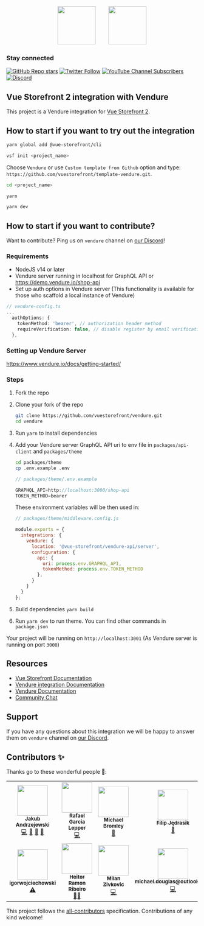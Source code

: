 <div align="center">
  <img src="https://user-images.githubusercontent.com/1626923/137092657-fb398d20-b592-4661-a1f9-4135db0b61d5.png" height="100px" />
  <img src="https://www.vendure.io/logo.png" height="100px" style="margin-left: 30px;">
</div>

### Stay connected

[![GitHub Repo stars](https://img.shields.io/github/stars/vuestorefront/vue-storefront?style=social)](https://github.com/vuestorefront/vue-storefront)
[![Twitter Follow](https://img.shields.io/twitter/follow/vuestorefront?style=social)](https://twitter.com/vuestorefront)
[![YouTube Channel Subscribers](https://img.shields.io/youtube/channel/subscribers/UCkm1F3Cglty3CE1QwKQUhhg?style=social)](https://www.youtube.com/c/VueStorefront)
[![Discord](https://img.shields.io/discord/770285988244750366?label=join%20discord&logo=Discord&logoColor=white)](https://discord.vuestorefront.io)

## Vue Storefront 2 integration with Vendure

This project is a Vendure integration for [Vue Storefront 2](https://github.com/vuestorefront/vue-storefront/).

## How to start if you want to try out the integration

```bash
yarn global add @vue-storefront/cli
```

```bash
vsf init <project_name>
```

Choose `Vendure` or use `Custom template from Github` option and type: `https://github.com/vuestorefront/template-vendure.git`.

```bash
cd <project_name> 
```

```bash
yarn
```

```bash
yarn dev
```

## How to start if you want to contribute?

Want to contribute? Ping us on `vendure` channel on [our Discord](https://discord.vuestorefront.io)!

### Requirements

- NodeJS v14 or later
- Vendure server running in localhost for GraphQL API or <https://demo.vendure.io/shop-api>
- Set up auth options in Vendure server (This functionality is available for those who scaffold a local instance of Vendure)

```ts
// vendure-config.ts
...
  authOptions: {
    tokenMethod: 'bearer', // authorization header method
    requireVerification: false, // disable register by email verification
  },
```

### Setting up Vendure Server

<https://www.vendure.io/docs/getting-started/>

### Steps

1. Fork the repo
2. Clone your fork of the repo

    ```bash
    git clone https://github.com/vuestorefront/vendure.git
    cd vendure
    ```

3. Run `yarn` to install dependencies
4. Add your Vendure server GraphQL API uri to env file in `packages/api-client` and `packages/theme`

    ```bash
    cd packages/theme
    cp .env.example .env
    ```

    ```js
    // packages/theme/.env.example

    GRAPHQL_API=http://localhost:3000/shop-api
    TOKEN_METHOD=bearer
    ```

    These environment variables will be then used in:

    ```js
    // packages/theme/middleware.config.js

    module.exports = {
      integrations: {
        vendure: {
          location: '@vue-storefront/vendure-api/server',
          configuration: {
            api: {
              uri: process.env.GRAPHQL_API,
              tokenMethod: process.env.TOKEN_METHOD
            },
          }
        }
      }
    };
    ```

5. Build dependencies `yarn build`
6. Run `yarn dev` to run theme. You can find other commands in `package.json`

Your project will be running on `http://localhost:3001` (As Vendure server is running on port `3000`)

## Resources

- [Vue Storefront Documentation](https://docs.vuestorefront.io/v2/)
- [Vendure integration Documentation](https://docs.vuestorefront.io/vendure)
- [Vendure Documentation](https://www.vendure.io/docs/)
- [Community Chat](https://discord.vuestorefront.io)

## Support

If you have any questions about this integration we will be happy to answer them on  `vendure` channel on [our Discord](discord.vuestorefront.io).

## Contributors ✨

Thanks go to these wonderful people 🙌:

<!-- ALL-CONTRIBUTORS-LIST:START - Do not remove or modify this section -->
<!-- prettier-ignore-start -->
<!-- markdownlint-disable -->
<table>
  <tr>
    <td align="center"><a href="https://github.com/Baroshem"><img src="https://avatars.githubusercontent.com/u/37120330?v=4?s=80" width="80px;" alt=""/><br /><sub><b>Jakub Andrzejewski</b></sub></a><br /><a href="https://github.com/vuestorefront/@vuestorefront/vendure/commits?author=Baroshem" title="Code">💻</a> <a href="#maintenance-Baroshem" title="Maintenance">🚧</a> <a href="#projectManagement-Baroshem" title="Project Management">📆</a> <a href="https://github.com/vuestorefront/@vuestorefront/vendure/commits?author=Baroshem" title="Documentation">📖</a></td>
    <td align="center"><a href="https://rafagarcialepper.com/"><img src="https://avatars.githubusercontent.com/u/73605?v=4?s=80" width="80px;" alt=""/><br /><sub><b>Rafael Garcia Lepper</b></sub></a><br /><a href="https://github.com/vuestorefront/@vuestorefront/vendure/commits?author=rglepper" title="Code">💻</a></td>
    <td align="center"><a href="http://www.michaelbromley.co.uk/"><img src="https://avatars.githubusercontent.com/u/6275952?v=4?s=80" width="80px;" alt=""/><br /><sub><b>Michael Bromley</b></sub></a><br /><a href="https://github.com/vuestorefront/@vuestorefront/vendure/pulls?q=is%3Apr+reviewed-by%3Amichaelbromley" title="Reviewed Pull Requests">👀</a></td>
    <td align="center"><a href="https://fifciuu.com/"><img src="https://avatars.githubusercontent.com/u/30155292?v=4?s=80" width="80px;" alt=""/><br /><sub><b>Filip Jędrasik</b></sub></a><br /><a href="https://github.com/vuestorefront/@vuestorefront/vendure/pulls?q=is%3Apr+reviewed-by%3AFifciu" title="Reviewed Pull Requests">👀</a></td>
    <td align="center"><a href="https://github.com/Mateuszpietrusinski"><img src="https://avatars.githubusercontent.com/u/24594740?v=4?s=80" width="80px;" alt=""/><br /><sub><b>Mateusz Pietrusiński</b></sub></a><br /><a href="https://github.com/vuestorefront/@vuestorefront/vendure/pulls?q=is%3Apr+reviewed-by%3AMateuszpietrusinski" title="Reviewed Pull Requests">👀</a></td>
  </tr>
  <tr>
    <td align="center"><a href="https://github.com/igorwojciechowski"><img src="https://avatars.githubusercontent.com/u/26794636?v=4?s=80" width="80px;" alt=""/><br /><sub><b>igorwojciechowski</b></sub></a><br /><a href="https://github.com/vuestorefront/@vuestorefront/vendure/commits?author=igorwojciechowski" title="Tests">⚠️</a></td>
    <td align="center"><a href="https://heitor.co/"><img src="https://avatars.githubusercontent.com/u/1626923?v=4?s=80" width="80px;" alt=""/><br /><sub><b>Heitor Ramon Ribeiro</b></sub></a><br /><a href="#mentoring-bloodf" title="Mentoring">🧑‍🏫</a></td>
    <td align="center"><a href="https://www.malimlin.si/"><img src="https://avatars.githubusercontent.com/u/302135?v=4?s=80" width="80px;" alt=""/><br /><sub><b>Milan Zivkovic</b></sub></a><br /><a href="https://github.com/vuestorefront/@vuestorefront/vendure/commits?author=zmilan" title="Code">💻</a></td>
    <td align="center"><a href="https://github.com/Michaeldrm"><img src="https://avatars.githubusercontent.com/u/4975044?v=4?s=80" width="80px;" alt=""/><br /><sub><b>michael.douglas@outlook.com</b></sub></a><br /><a href="https://github.com/vuestorefront/@vuestorefront/vendure/commits?author=Michaeldrm" title="Code">💻</a></td>
    <td align="center"><a href="https://github.com/justyna-13"><img src="https://avatars.githubusercontent.com/u/46591755?v=4?s=80" width="80px;" alt=""/><br /><sub><b>Justyna</b></sub></a><br /><a href="https://github.com/vuestorefront/@vuestorefront/vendure/commits?author=justyna-13" title="Code">💻</a></td>
  </tr>
</table>

<!-- markdownlint-restore -->
<!-- prettier-ignore-end -->

<!-- ALL-CONTRIBUTORS-LIST:END -->

This project follows the [all-contributors](https://github.com/all-contributors/all-contributors) specification. Contributions of any kind welcome!

